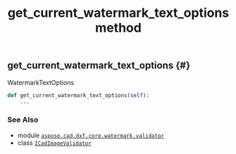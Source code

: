 ﻿---
title: get_current_watermark_text_options method
second_title: Aspose.CAD for Python via .NET API References
description: 
type: docs
weight: 20
url: /aspose.cad.dxf.core.watermark.validator/icadimagevalidator/get_current_watermark_text_options/
is_root: false
---

## get_current_watermark_text_options {#}

WatermarkTextOptions



```python
def get_current_watermark_text_options(self):
    ...
```





### See Also
* module [`aspose.cad.dxf.core.watermark.validator`](../../)
* class [`ICadImageValidator`](/cad/python-net/aspose.cad.dxf.core.watermark.validator/icadimagevalidator)
